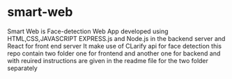 # smart-web
Smart Web is Face-detection Web App developed using HTML,CSS,JAVASCRIPT EXPRESS.js and Node.js in the backend server and React for front end server
It make use of CLarify api for face detection
this repo contain two folder one for frontend and another one for backend and with reuired instructions are given in the readme file for the two folder separately
